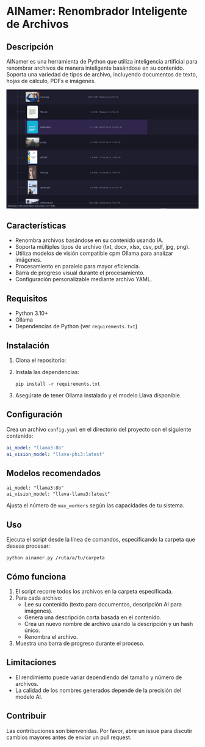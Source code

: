 
# AINamer: Renombrador Inteligente de Archivos

## Descripción
AINamer es una herramienta de Python que utiliza inteligencia artificial para renombrar archivos de manera inteligente basándose en su contenido. Soporta una variedad de tipos de archivo, incluyendo documentos de texto, hojas de cálculo, PDFs e imágenes.

![](https://github.com/crizconzeta/ainamer/blob/main/airenamer.gif)

## Características
- Renombra archivos basándose en su contenido usando IA.
- Soporta múltiples tipos de archivo (txt, docx, xlsx, csv, pdf, jpg, png).
- Utiliza modelos de visión compatible cpm Ollama para analizar imágenes.
- Procesamiento en paralelo para mayor eficiencia.
- Barra de progreso visual durante el procesamiento.
- Configuración personalizable mediante archivo YAML.

## Requisitos
- Python 3.10+
- Ollama
- Dependencias de Python (ver `requirements.txt`)

## Instalación
1. Clona el repositorio:

2. Instala las dependencias:
   ```
   pip install -r requirements.txt
   ```
3. Asegúrate de tener Ollama instalado y el modelo Llava disponible.

## Configuración
Crea un archivo `config.yaml` en el directorio del proyecto con el siguiente contenido:

```yaml
ai_model: "llama3:8b"
ai_vision_model: "llava-phi3:latest"
```


## Modelos recomendados
```
ai_model: "llama3:8b"
ai_vision_model: "llava-llama3:latest"
```


Ajusta el número de `max_workers` según las capacidades de tu sistema.

## Uso
Ejecuta el script desde la línea de comandos, especificando la carpeta que deseas procesar:

```
python ainamer.py /ruta/a/tu/carpeta
```

## Cómo funciona
1. El script recorre todos los archivos en la carpeta especificada.
2. Para cada archivo:
   - Lee su contenido (texto para documentos, descripción AI para imágenes).
   - Genera una descripción corta basada en el contenido.
   - Crea un nuevo nombre de archivo usando la descripción y un hash único.
   - Renombra el archivo.
3. Muestra una barra de progreso durante el proceso.

## Limitaciones
- El rendimiento puede variar dependiendo del tamaño y número de archivos.
- La calidad de los nombres generados depende de la precisión del modelo AI.

## Contribuir
Las contribuciones son bienvenidas. Por favor, abre un issue para discutir cambios mayores antes de enviar un pull request.

